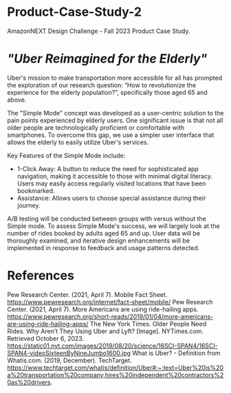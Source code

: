 # Product-Case-Study-2
AmazonNEXT Design Challenge - Fall 2023 Product Case Study.

# *"Uber Reimagined for the Elderly"*

Uber's mission to make transportation more accessible for all has prompted the exploration of our research question: “How to revolutionize the experience for the elderly population?”, specifically those aged 65 and above. 

The "Simple Mode" concept was developed as a user-centric solution to the pain points experienced by elderly users. One significant issue is that not all older people are technologically proficient or comfortable with smartphones. To overcome this gap, we use a simpler user interface that allows the elderly to easily utilize Uber's services.

Key Features of the Simple Mode include:
- 1-Click Away: A button to reduce the need for sophisticated app navigation, making it accessible to those with minimal digital literacy. Users may easily access regularly visited locations that have been bookmarked.
- Assistance: Allows users to choose special assistance during their journey.

A/B testing will be conducted between groups with versus without the Simple mode. To assess Simple Mode's success, we will largely look at the number of rides booked by adults aged 65 and up. User data will be thoroughly examined, and iterative design enhancements will be implemented in response to feedback and usage patterns detected.

# References
Pew Research Center. (2021, April 7). Mobile Fact Sheet. https://www.pewresearch.org/internet/fact-sheet/mobile/
Pew Research Center. (2021, April 7). More Americans are using ride-hailing apps. https://www.pewresearch.org/short-reads/2019/01/04/more-americans-are-using-ride-hailing-apps/
The New York Times. Older People Need Rides. Why Aren’t They Using Uber and Lyft? [Image]. NYTimes.com. Retrieved October 6, 2023. https://static01.nyt.com/images/2019/08/20/science/16SCI-SPAN4/16SCI-SPAN4-videoSixteenByNineJumbo1600.jpg 
What is Uber? - Definition from Whatis.com. (2019, December). TechTarget. https://www.techtarget.com/whatis/definition/Uber#:~:text=Uber%20is%20a%20transportation%20company,hires%20independent%20contractors%20as%20drivers.
